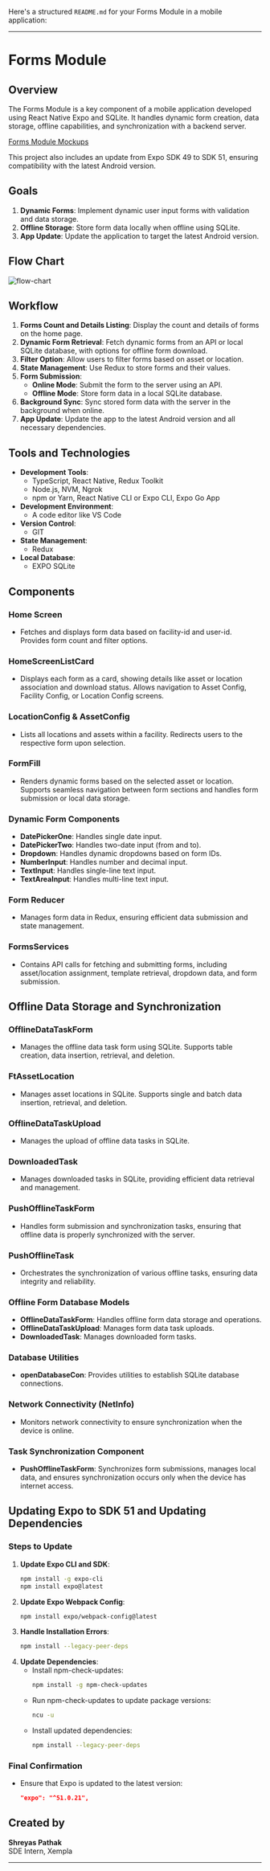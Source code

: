Here's a structured `README.md` for your Forms Module in a mobile application:

---

# Forms Module

## Overview
The Forms Module is a key component of a mobile application developed using React Native Expo and SQLite. It handles dynamic form creation, data storage, offline capabilities, and synchronization with a backend server.

[Forms Module Mockups](https://xd.adobe.com/view/233a5879-9826-4a58-9611-0c81543e35e7-7669/)

This project also includes an update from Expo SDK 49 to SDK 51, ensuring compatibility with the latest Android version.

## Goals
1. **Dynamic Forms**: Implement dynamic user input forms with validation and data storage.
2. **Offline Storage**: Store form data locally when offline using SQLite.
3. **App Update**: Update the application to target the latest Android version.

## Flow Chart
![flow-chart](flow-chart.png)

## Workflow
1. **Forms Count and Details Listing**: Display the count and details of forms on the home page.
2. **Dynamic Form Retrieval**: Fetch dynamic forms from an API or local SQLite database, with options for offline form download.
3. **Filter Option**: Allow users to filter forms based on asset or location.
4. **State Management**: Use Redux to store forms and their values.
5. **Form Submission**:
   - **Online Mode**: Submit the form to the server using an API.
   - **Offline Mode**: Store form data in a local SQLite database.
6. **Background Sync**: Sync stored form data with the server in the background when online.
7. **App Update**: Update the app to the latest Android version and all necessary dependencies.

## Tools and Technologies
- **Development Tools**:
  - TypeScript, React Native, Redux Toolkit
  - Node.js, NVM, Ngrok
  - npm or Yarn, React Native CLI or Expo CLI, Expo Go App
- **Development Environment**:
  - A code editor like VS Code
- **Version Control**:
  - GIT
- **State Management**:
  - Redux
- **Local Database**:
  - EXPO SQLite

## Components
### Home Screen
- Fetches and displays form data based on facility-id and user-id. Provides form count and filter options.

### HomeScreenListCard
- Displays each form as a card, showing details like asset or location association and download status. Allows navigation to Asset Config, Facility Config, or Location Config screens.

### LocationConfig & AssetConfig
- Lists all locations and assets within a facility. Redirects users to the respective form upon selection.

### FormFill
- Renders dynamic forms based on the selected asset or location. Supports seamless navigation between form sections and handles form submission or local data storage.

### Dynamic Form Components
- **DatePickerOne**: Handles single date input.
- **DatePickerTwo**: Handles two-date input (from and to).
- **Dropdown**: Handles dynamic dropdowns based on form IDs.
- **NumberInput**: Handles number and decimal input.
- **TextInput**: Handles single-line text input.
- **TextAreaInput**: Handles multi-line text input.

### Form Reducer
- Manages form data in Redux, ensuring efficient data submission and state management.

### FormsServices
- Contains API calls for fetching and submitting forms, including asset/location assignment, template retrieval, dropdown data, and form submission.

## Offline Data Storage and Synchronization
### OfflineDataTaskForm
- Manages the offline data task form using SQLite. Supports table creation, data insertion, retrieval, and deletion.

### FtAssetLocation
- Manages asset locations in SQLite. Supports single and batch data insertion, retrieval, and deletion.

### OfflineDataTaskUpload
- Manages the upload of offline data tasks in SQLite.

### DownloadedTask
- Manages downloaded tasks in SQLite, providing efficient data retrieval and management.

### PushOfflineTaskForm
- Handles form submission and synchronization tasks, ensuring that offline data is properly synchronized with the server.

### PushOfflineTask
- Orchestrates the synchronization of various offline tasks, ensuring data integrity and reliability.

### Offline Form Database Models
- **OfflineDataTaskForm**: Handles offline form data storage and operations.
- **OfflineDataTaskUpload**: Manages form data task uploads.
- **DownloadedTask**: Manages downloaded form tasks.

### Database Utilities
- **openDatabaseCon**: Provides utilities to establish SQLite database connections.

### Network Connectivity (NetInfo)
- Monitors network connectivity to ensure synchronization when the device is online.

### Task Synchronization Component
- **PushOfflineTaskForm**: Synchronizes form submissions, manages local data, and ensures synchronization occurs only when the device has internet access.

## Updating Expo to SDK 51 and Updating Dependencies
### Steps to Update
1. **Update Expo CLI and SDK**:
   ```bash
   npm install -g expo-cli
   npm install expo@latest
   ```
2. **Update Expo Webpack Config**:
   ```bash
   npm install expo/webpack-config@latest
   ```
3. **Handle Installation Errors**:
   ```bash
   npm install --legacy-peer-deps
   ```
4. **Update Dependencies**:
   - Install npm-check-updates:
     ```bash
     npm install -g npm-check-updates
     ```
   - Run npm-check-updates to update package versions:
     ```bash
     ncu -u
     ```
   - Install updated dependencies:
     ```bash
     npm install --legacy-peer-deps
     ```

### Final Confirmation
- Ensure that Expo is updated to the latest version:
  ```json
  "expo": "^51.0.21",
  ```

## Created by
**Shreyas Pathak**  
SDE Intern, Xempla

---
